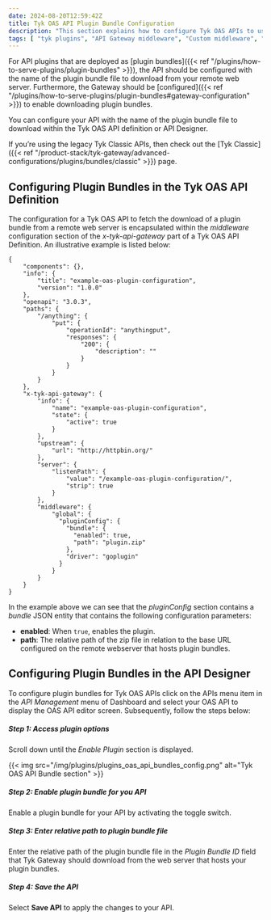 ```yaml
---
date: 2024-08-20T12:59:42Z
title: Tyk OAS API Plugin Bundle Configuration
description: "This section explains how to configure Tyk OAS APIs to use plugin bundles"
tags: [ "tyk plugins", "API Gateway middleware", "Custom middleware", "Custom API request" ]
---
```


For API plugins that are deployed as [plugin bundles]({{< ref "/plugins/how-to-serve-plugins/plugin-bundles" >}}), the API should be configured with the name of the plugin bundle file to download from your remote web server. Furthermore, the Gateway should be [configured]({{< ref "/plugins/how-to-serve-plugins/plugin-bundles#gateway-configuration" >}}) to enable downloading plugin bundles.

You can configure your API with the name of the plugin bundle file to download within the Tyk OAS API definition or API Designer.

If you’re using the legacy Tyk Classic APIs, then check out the [Tyk Classic]({{< ref "/product-stack/tyk-gateway/advanced-configurations/plugins/bundles/classic" >}}) page.

## Configuring Plugin Bundles in the Tyk OAS API Definition

The configuration for a Tyk OAS API to fetch the download of a plugin bundle from a remote web server is encapsulated within the *middleware* configuration section of the *x-tyk-api-gateway* part of a Tyk OAS API Definition. An illustrative example is listed below:

```json{hl_lines=["37-45"], linenos=true, linenostart=1}
{
    "components": {},
    "info": {
        "title": "example-oas-plugin-configuration",
        "version": "1.0.0"
    },
    "openapi": "3.0.3",
    "paths": {
        "/anything": {
            "put": {
                "operationId": "anythingput",
                "responses": {
                    "200": {
                        "description": ""
                    }
                }
            }
        }
    },
    "x-tyk-api-gateway": {
        "info": {
            "name": "example-oas-plugin-configuration",
            "state": {
                "active": true
            }
        },
        "upstream": {
            "url": "http://httpbin.org/"
        },
        "server": {
            "listenPath": {
                "value": "/example-oas-plugin-configuration/",
                "strip": true
            }
        },
        "middleware": {
            "global": {
              "pluginConfig": {
                "bundle": {
                  "enabled": true,
                  "path": "plugin.zip"
                },
                "driver": "goplugin"
              }
            } 
        }
    }
}
```

In the example above we can see that the *pluginConfig* section contains a *bundle* JSON entity that contains the following configuration parameters:

- **enabled**: When `true`, enables the plugin.
- **path**: The relative path of the zip file in relation to the base URL configured on the remote webserver that hosts plugin bundles.

## Configuring Plugin Bundles in the API Designer

To configure plugin bundles for Tyk OAS APIs click on the APIs menu item in the *API Management* menu of Dashboard and select your OAS API to display the OAS API editor screen. Subsequently, follow the steps below:

##### Step 1: Access plugin options

Scroll down until the *Enable Plugin* section is displayed.

{{< img src="/img/plugins/plugins_oas_api_bundles_config.png" alt="Tyk OAS API Bundle section" >}}

##### Step 2: Enable plugin bundle for you API

Enable a plugin bundle for your API by activating the toggle switch. 

##### Step 3: Enter relative path to plugin bundle file

Enter the relative path of the plugin bundle file in the *Plugin Bundle ID* field that Tyk Gateway should download from the web server that hosts your plugin bundles.

##### Step 4: Save the API

Select **Save API** to apply the changes to your API.